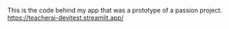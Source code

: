 This is the code behind my app that was a prototype of a passion project.
https://teacherai-devitest.streamlit.app/
